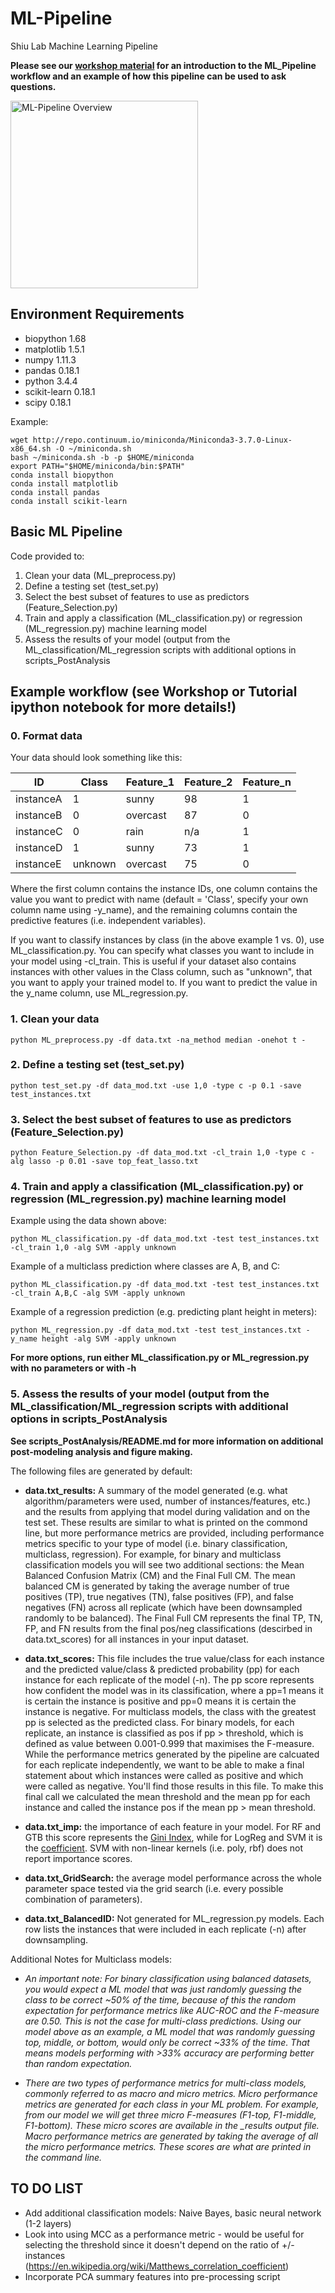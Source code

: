 # ML-Pipeline
Shiu Lab Machine Learning Pipeline


**Please see our [workshop material](https://github.com/azodichr/ML-Pipeline/blob/master/Workshop/ML_workshop.ipynb) for an introduction to the ML_Pipeline workflow and an example of how this pipeline can be used to ask questions.**


<img src="Tutorial/pipeline_summary.png" alt="ML-Pipeline Overview" width="300"/>

## Environment Requirements
* biopython                 1.68
* matplotlib                1.5.1
* numpy                     1.11.3
* pandas                    0.18.1
* python                    3.4.4
* scikit-learn              0.18.1
* scipy                     0.18.1

Example: 

    wget http://repo.continuum.io/miniconda/Miniconda3-3.7.0-Linux-x86_64.sh -O ~/miniconda.sh
    bash ~/miniconda.sh -b -p $HOME/miniconda
    export PATH="$HOME/miniconda/bin:$PATH"
    conda install biopython
    conda install matplotlib
    conda install pandas
    conda install scikit-learn
    

## Basic ML Pipeline

Code provided to:

1. Clean your data (ML_preprocess.py)
2. Define a testing set (test_set.py)
3. Select the best subset of features to use as predictors (Feature_Selection.py)
4. Train and apply a classification (ML_classification.py) or regression (ML_regression.py) machine learning model
5. Assess the results of your model (output from the ML_classification/ML_regression scripts with additional options in scripts_PostAnalysis


## Example workflow (see Workshop or Tutorial ipython notebook for more details!)

### 0. Format data

Your data should look something like this:

| ID   | Class    | Feature_1   | Feature_2   | Feature_n   |
|---    |---    |---    |---    |---    |
| instanceA    |  1     | sunny     | 98     | 1     |
| instanceB    |  0    |  overcast     | 87     | 0     |
| instanceC   |  0     |  rain    | n/a     | 1     |
| instanceD   | 1     |  sunny    | 73     | 1     |
| instanceE   | unknown     |  overcast    | 75     | 0     |

Where the first column contains the instance IDs, one column contains the value you want to predict with name (default = 'Class', specify your own column name using -y_name), and the remaining columns contain the predictive features (i.e. independent variables).

If you want to classify instances by class (in the above example 1 vs. 0), use ML_classification.py. You can specify what classes you want to include in your model using -cl_train. This is useful if your dataset also contains instances with other values in the Class column, such as "unknown", that you want to apply your trained model to. If you want to predict the value in the y_name column, use ML_regression.py. 


### 1. Clean your data

```
python ML_preprocess.py -df data.txt -na_method median -onehot t -
```

### 2. Define a testing set (test_set.py)

```
python test_set.py -df data_mod.txt -use 1,0 -type c -p 0.1 -save test_instances.txt
```

### 3. Select the best subset of features to use as predictors (Feature_Selection.py)

```
python Feature_Selection.py -df data_mod.txt -cl_train 1,0 -type c -alg lasso -p 0.01 -save top_feat_lasso.txt
```

### 4. Train and apply a classification (ML_classification.py) or regression (ML_regression.py) machine learning model

Example using the data shown above:
```
python ML_classification.py -df data_mod.txt -test test_instances.txt -cl_train 1,0 -alg SVM -apply unknown
```

Example of a multiclass prediction where classes are A, B, and C:
```
python ML_classification.py -df data_mod.txt -test test_instances.txt -cl_train A,B,C -alg SVM -apply unknown
```

Example of a regression prediction (e.g. predicting plant height in meters):
```
python ML_regression.py -df data_mod.txt -test test_instances.txt -y_name height -alg SVM -apply unknown
```

**For more options, run either ML_classification.py or ML_regression.py with no parameters or with -h**

### 5. Assess the results of your model (output from the ML_classification/ML_regression scripts with additional options in scripts_PostAnalysis

**See scripts_PostAnalysis/README.md for more information on additional post-modeling analysis and figure making.**

The following files are generated by default:

- **data.txt_results:** A summary of the model generated (e.g. what algorithm/parameters were used, number of instances/features, etc.) and the results from applying that model during validation and on the test set. These results are similar to what is printed on the commond line, but more performance metrics are provided, including performance metrics specific to your type of model (i.e. binary classification, multiclass, regression). For example, for binary and multiclass classification models you will see two additional sections: the Mean Balanced Confusion Matrix (CM) and the Final Full CM. The mean balanced CM is generated by taking the average number of true positives (TP), true negatives (TN), false positives (FP), and false negatives (FN) across all replicate (which have been downsampled randomly to be balanced). The Final Full CM represents the final TP, TN, FP, and FN results from the final pos/neg classifications (descirbed in data.txt_scores) for all instances in your input dataset. 

- **data.txt_scores:** This file includes the true value/class for each instance and the predicted value/class & predicted probability (pp) for each instance for each replicate of the model (-n). The pp score represents how confident the model was in its classification, where a pp=1 means it is certain the instance is positive and pp=0 means it is certain the instance is negative. For multiclass models, the class with the greatest pp is selected as the predicted class. For binary models, for each replicate, an instance is classified as pos if pp > threshold, which is defined as value between 0.001-0.999 that maximises the F-measure. While the performance metrics generated by the pipeline are calcuated for each replicate independently, we want to be able to make a final statement about which instances were called as positive and which were called as negative. You'll find those results in this file. To make this final call we calculated the mean threshold and the mean pp for each instance and called the instance pos if the mean pp > mean threshold. 

- **data.txt_imp:** the importance of each feature in your model. For RF and GTB this score represents the [Gini Index](https://medium.com/the-artificial-impostor/feature-importance-measures-for-tree-models-part-i-47f187c1a2c3), while for LogReg and SVM it is the [coefficient](https://medium.com/@aneesha/visualising-top-features-in-linear-svm-with-scikit-learn-and-matplotlib-3454ab18a14d). SVM with non-linear kernels (i.e. poly, rbf) does not report importance scores.

- **data.txt_GridSearch:** the average model performance across the whole parameter space tested via the grid search (i.e. every possible combination of parameters). 

- **data.txt_BalancedID:** Not generated for ML_regression.py models. Each row lists the instances that were included in each replicate (-n) after downsampling. 

Additional Notes for Multiclass models:

- *An important note: For binary classification using balanced datasets, you would expect a ML model that was just randomly guessing the class to be correct ~50% of the time, because of this the random expectation for performance metrics like AUC-ROC and the F-measure are 0.50. This is not the case for multi-class predictions. Using our model above as an example, a ML model that was randomly guessing top, middle, or bottom, would only be correct ~33% of the time. That means models performing with >33% accuracy are performing better than random expectation.*

- *There are two types of performance metrics for multi-class models, commonly referred to as macro and micro metrics. Micro performance metrics are generated for each class in your ML problem. For example, from our model we will get three micro F-measures (F1-top, F1-middle, F1-bottom). These micro scores are available in the *_results* output file. Macro performance metrics are generated by taking the average of all the micro performance metrics. These scores are what are printed in the command line.*




## TO DO LIST
- Add additional classification models: Naive Bayes, basic neural network (1-2 layers)
- Look into using MCC as a performance metric - would be useful for selecting the threshold since it doesn't depend on the ratio of +/- instances (https://en.wikipedia.org/wiki/Matthews_correlation_coefficient)
- Incorporate PCA summary features into pre-processing script

